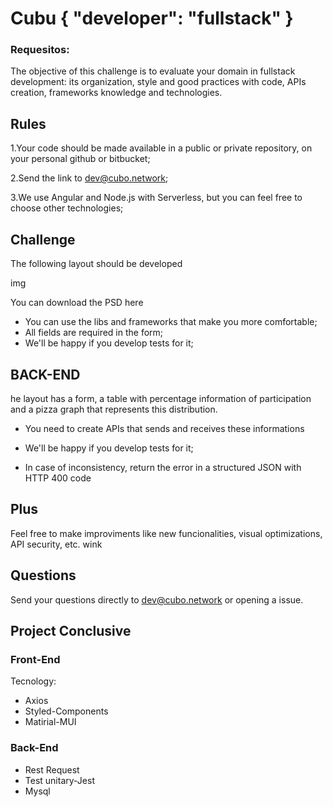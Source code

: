 # Cubu { "developer": "fullstack" }

### Requesitos:

The objective of this challenge is to evaluate your domain in fullstack development: its organization, style and good practices with code, APIs creation, frameworks knowledge and technologies.

## Rules
1.Your code should be made available in a public or private repository, on your personal github or bitbucket;

2.Send the link to dev@cubo.network;

3.We use Angular and Node.js with Serverless, but you can feel free to choose other technologies;


## Challenge
The following layout should be developed

img

You can download the PSD here

* You can use the libs and frameworks that make you more comfortable;
* All fields are required in the form;
* We'll be happy if you develop tests for it;

## BACK-END
he layout has a form, a table with percentage information of participation and a pizza graph that represents this distribution.

* You need to create APIs that sends and receives these informations

* We'll be happy if you develop tests for it;

* In case of inconsistency, return the error in a structured JSON with HTTP 400 code

## Plus 
Feel free to make improviments like new funcionalities, visual optimizations, API security, etc. wink

## Questions
Send your questions directly to dev@cubo.network or opening a issue.

## Project Conclusive

### Front-End


Tecnology:
 * Axios
 * Styled-Components
 * Matirial-MUI

### Back-End
 * Rest Request
 * Test unitary-Jest
 * Mysql